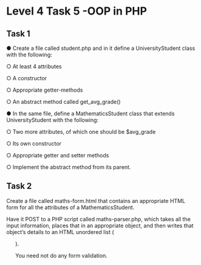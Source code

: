 # Level 4 Task 5 -OOP in PHP

## Task 1

● Create a file called student.php and in it define a UniversityStudent class with the following:

○ At least 4 attributes

○ A constructor

○ Appropriate getter-methods

○ An abstract method called get_avg_grade()

● In the same file, define a MathematicsStudent class that extends UniversityStudent with the following:

○ Two more attributes, of which one should be $avg_grade

○ Its own constructor

○ Appropriate getter and setter methods

○ Implement the abstract method from its parent.

## Task 2

Create a file called maths-form.html that contains an appropriate HTML form for all the attributes of a MathematicsStudent. 

Have it POST to a PHP script called maths-parser.php, which takes all the input information, places that in an appropriate object, and then writes that object’s details to an HTML unordered list (<ul>).

You need not do any form validation.